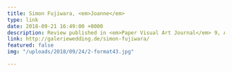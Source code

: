 ```yaml
---
title: Simon Fujiwara, <em>Joanne</em>
type: link
date: 2018-09-21 16:49:00 +0000
description: Review published in <em>Paper Visual Art Journal</em> 9, Autumn 2018
link: http://galeriewedding.de/simon-fujiwara/
featured: false
img: "/uploads/2018/09/24/2-format43.jpg"

---
```

